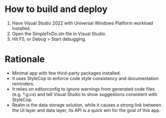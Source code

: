 # How to build and deploy

1. Have Visual Studio 2022 with Universal Windows Platform workload installed.
2. Open the SimpleToDo.sln file in Visual Studio.
3. Hit F5, or Debug > Start debugging.

# Rationale

* Minimal app with few third-party packages installed.
* It uses StyleCop to enforce code style consistency and documentation reminders.
* It relies on editorconfig to ignore warnings from generated code files (e.g. *.g.cs) and tell Visual Studio to show suggestions consistent with StyleCop.
* Realm is the data storage solution, while it causes a strong link between the UI layer and data layer, its API is a quick win for the goal of this app.
